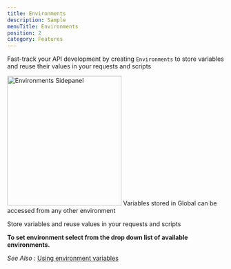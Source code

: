 ```yaml
---
title: Environments
description: Sample
menuTitle: Environments
position: 2
category: Features
---
```


Fast-track your API development by creating `Environments` to store variables and reuse their values in your requests and scripts

<img src="/navigation/EnvironmentSC.png"  height="300" width="265" alt="Environments Sidepanel"/>

<alert type="success">
Variables stored in Global can be accessed from any other environment
</alert>

Store variables and reuse values in your requests and scripts

**To set environment select from the drop down list of available environments.**

_See Also :_ [Using environment variables](/quickstart/rest#environment-variables)
